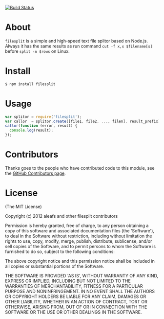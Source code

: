 [![Build Status](https://secure.travis-ci.org/aleafs/filesplit.png?branch=master)](http://travis-ci.org/aleafs/filesplit)

# About #
`filesplit` is a simple and high-speed text file splitor based on Node.js.
Always it has the same results as run command `cut -f x,x $filename[s]` before `split -n $rows` on Linux.

# Install #
```bash
$ npm install filesplit
```

# Usage #
```javascript
var splitor = require('filesplit');
var callor  = splitor.create([file1, file2, ..., filen], result_prefix);
callor(function (error, result) {
  console.log(result);
});
```

# Contributors #

Thanks goes to the people who have contributed code to this module, see the [GitHub Contributors page](https://github.com/aleafs/filesplit/graphs/contributors).

# License #

(The MIT License)

  Copyright (c) 2012 aleafs and other filesplit contributors

  Permission is hereby granted, free of charge, to any person obtaining
  a copy of this software and associated documentation files (the
      'Software'), to deal in the Software without restriction, including
  without limitation the rights to use, copy, modify, merge, publish,
  distribute, sublicense, and/or sell copies of the Software, and to
  permit persons to whom the Software is furnished to do so, subject to
  the following conditions:

  The above copyright notice and this permission notice shall be
  included in all copies or substantial portions of the Software.

  THE SOFTWARE IS PROVIDED 'AS IS', WITHOUT WARRANTY OF ANY KIND,
  EXPRESS OR IMPLIED, INCLUDING BUT NOT LIMITED TO THE WARRANTIES OF
  MERCHANTABILITY, FITNESS FOR A PARTICULAR PURPOSE AND NONINFRINGEMENT.
  IN NO EVENT SHALL THE AUTHORS OR COPYRIGHT HOLDERS BE LIABLE FOR ANY
  CLAIM, DAMAGES OR OTHER LIABILITY, WHETHER IN AN ACTION OF CONTRACT,
  TORT OR OTHERWISE, ARISING FROM, OUT OF OR IN CONNECTION WITH THE
  SOFTWARE OR THE USE OR OTHER DEALINGS IN THE SOFTWARE.
